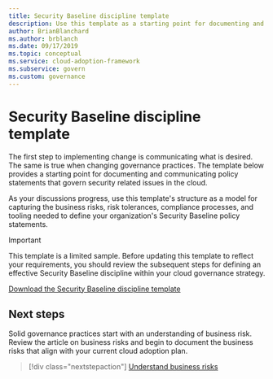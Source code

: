 ```yaml
---
title: Security Baseline discipline template
description: Use this template as a starting point for documenting and communicating policy statements that govern security related issues in the cloud.
author: BrianBlanchard
ms.author: brblanch
ms.date: 09/17/2019
ms.topic: conceptual
ms.service: cloud-adoption-framework
ms.subservice: govern
ms.custom: governance
---
```


# Security Baseline discipline template

The first step to implementing change is communicating what is desired. The same is true when changing governance practices. The template below provides a starting point for documenting and communicating policy statements that govern security related issues in the cloud.

As your discussions progress, use this template's structure as a model for capturing the business risks, risk tolerances, compliance processes, and tooling needed to define your organization's Security Baseline policy statements.

> [!IMPORTANT]
> This template is a limited sample. Before updating this template to reflect your requirements, you should review the subsequent steps for defining an effective Security Baseline discipline within your cloud governance strategy.

[Download the Security Baseline discipline template](https://raw.githubusercontent.com/microsoft/CloudAdoptionFramework/master/govern/security-baseline-discipline-template.docx)

## Next steps

Solid governance practices start with an understanding of business risk. Review the article on business risks and begin to document the business risks that align with your current cloud adoption plan.

> [!div class="nextstepaction"]
> [Understand business risks](./business-risks.md)
